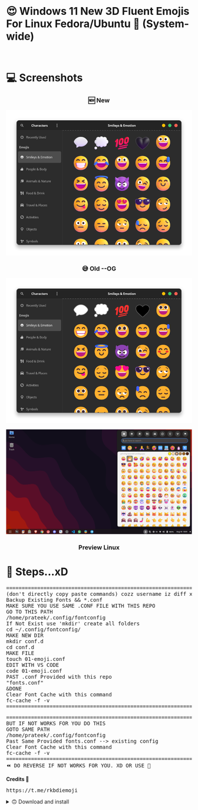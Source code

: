 <br>
<p align="center"> <h1><b>  😍 Windows 11 New 3D Fluent Emojis For Linux Fedora/Ubuntu 🐧 (System-wide)  </b> </h1> </p>
<br>

<h1>💻 Screenshots</h1>

<h3 align="center"> 🆕 New</h3>
<p align="center"> <img src="https://raw.githubusercontent.com/prateekmaru/Windows11_Fluent3DEmojis_Linux/main/Screenshots/new_3d.png"> </p>

<h3 align="center"> 😅 Old --OG</h3>
<p align="center"> <img src="https://raw.githubusercontent.com/prateekmaru/Windows11_Fluent3DEmojis_Linux/main/Screenshots/og_2d.png"> </p>

<p align="center"> <img src="https://raw.githubusercontent.com/prateekmaru/Windows11_Fluent3DEmojis_Linux/main/Screenshots/ss_systemwide.png"> </p>
<h3 align="center"> Preview Linux </h3>

<h1> 🏃 Steps...xD </h1>
<pre>
===================================================================
(don't directly copy paste commands) cozz username iz diff xD &&
Backup Existing Fonts && *.conf
MAKE SURE YOU USE SAME .CONF FILE WITH THIS REPO
GO TO THIS PATH
/home/prateek/.config/fontconfig
If Not Exist use 'mkdir' create all folders
cd ~/.config/fontconfig/
MAKE NEW DIR
mkdir conf.d
cd conf.d
MAKE FILE
touch 01-emoji.conf 
EDIT WITH VS CODE
code 01-emoji.conf 
PAST .conf Provided with this repo
"fonts.conf"
&DONE
Clear Font Cache with this command 
fc-cache -f -v
===================================================================
</pre>
<pre>
===================================================================
BUT IF NOT WORKS FOR YOU DO THIS
GOTO SAME PATH
/home/prateek/.config/fontconfig 
Past Same Provided fonts.conf --> existing config
Clear Font Cache with this command 
fc-cache -f -v
===================================================================
⏪ DO REVERSE IF NOT WORKS FOR YOU. XD OR USE 🧠
</pre>

<b> Credits 🙏 </b>
<br>
<pre>
https://t.me/rkbdiemoji
</pre>

<details> 
<b> PREL1.0🔻 </b>
<summary> 🙃 Download and install </summary>
- Download SourceCode <br> 
</pre><b><a href="https://github.com/prateekmaru/Windows11_Fluent3DEmojis_Linux/releases/tag/PREL1.0">Click Here</> <br>
